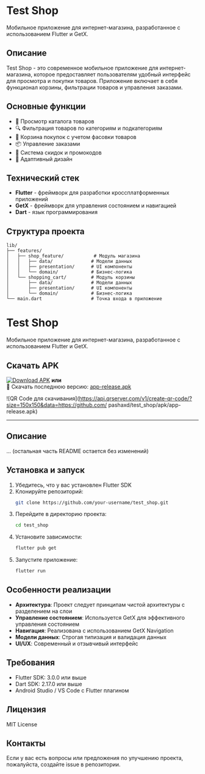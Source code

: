# Test Shop

Мобильное приложение для интернет-магазина, разработанное с использованием Flutter и GetX.

## Описание

Test Shop - это современное мобильное приложение для интернет-магазина, которое предоставляет пользователям удобный интерфейс для просмотра и покупки товаров. Приложение включает в себя функционал корзины, фильтрации товаров и управления заказами.

## Основные функции

- 📱 Просмотр каталога товаров
- 🔍 Фильтрация товаров по категориям и подкатегориям
- 🛒 Корзина покупок с учетом фасовки товаров
- 📦 Управление заказами
- 🎯 Система скидок и промокодов
- 📱 Адаптивный дизайн

## Технический стек

- **Flutter** - фреймворк для разработки кроссплатформенных приложений
- **GetX** - фреймворк для управления состоянием и навигацией
- **Dart** - язык программирования

## Структура проекта

```
lib/
├── features/
│   ├── shop_feature/           # Модуль магазина
│   │   ├── data/              # Модели данных
│   │   ├── presentation/      # UI компоненты
│   │   └── domain/            # Бизнес-логика
│   └── shopping_cart/         # Модуль корзины
│       ├── data/              # Модели данных
│       ├── presentation/      # UI компоненты
│       └── domain/            # Бизнес-логика
└── main.dart                  # Точка входа в приложение
```
# Test Shop

Мобильное приложение для интернет-магазина, разработанное с использованием Flutter и GetX.

## Скачать APK

[![Download APK](https://img.shields.io/badge/Download-APK-brightgreen)]((https://github.com/pashaxd/test_shop/raw/refs/heads/main/apk/app-release.apk))
**или**  
📲 Скачать последнюю версию: [app-release.apk](https://github.com/pashaxd/test_shop/apk/app-release.apk)

![QR Code для скачивания](https://api.qrserver.com/v1/create-qr-code/?size=150x150&data=https://github.com/
pashaxd/test_shop/apk/app-release.apk)

---

## Описание
... (остальная часть README остается без изменений)
## Установка и запуск

1. Убедитесь, что у вас установлен Flutter SDK
2. Клонируйте репозиторий:
   ```bash
   git clone https://github.com/your-username/test_shop.git
   ```
3. Перейдите в директорию проекта:
   ```bash
   cd test_shop
   ```
4. Установите зависимости:
   ```bash
   flutter pub get
   ```
5. Запустите приложение:
   ```bash
   flutter run
   ```

## Особенности реализации

- **Архитектура**: Проект следует принципам чистой архитектуры с разделением на слои
- **Управление состоянием**: Используется GetX для эффективного управления состоянием
- **Навигация**: Реализована с использованием GetX Navigation
- **Модели данных**: Строгая типизация и валидация данных
- **UI/UX**: Современный и отзывчивый интерфейс

## Требования

- Flutter SDK: 3.0.0 или выше
- Dart SDK: 2.17.0 или выше
- Android Studio / VS Code с Flutter плагином

## Лицензия

MIT License

## Контакты

Если у вас есть вопросы или предложения по улучшению проекта, пожалуйста, создайте issue в репозитории.
